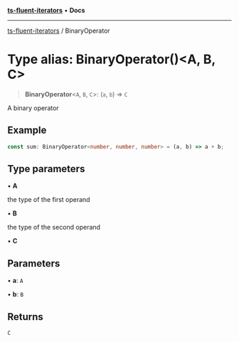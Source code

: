 [**ts-fluent-iterators**](../README.md) • **Docs**

---

[ts-fluent-iterators](../README.md) / BinaryOperator

# Type alias: BinaryOperator()\<A, B, C\>

> **BinaryOperator**\<`A`, `B`, `C`\>: (`a`, `b`) => `C`

A binary operator

## Example

```ts
const sum: BinaryOperator<number, number, number> = (a, b) => a + b;
```

## Type parameters

• **A**

the type of the first operand

• **B**

the type of the second operand

• **C**

## Parameters

• **a**: `A`

• **b**: `B`

## Returns

`C`

